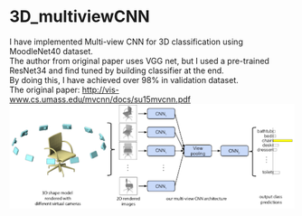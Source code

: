 # 3D_multiviewCNN
I have implemented Multi-view CNN for 3D classification using MoodleNet40 dataset.<br/>
The author from original paper uses VGG net, but I used a pre-trained ResNet34 and find tuned by building classifier at the end.<br/>
By doing this, I have achieved over 98% in validation dataset.<br/>
The original paper: http://vis-www.cs.umass.edu/mvcnn/docs/su15mvcnn.pdf
![MVCNN arcitecture](mvcnn.png)
